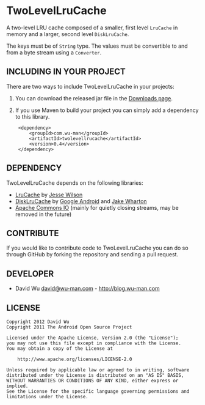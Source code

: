 TwoLevelLruCache
================

A two-level LRU cache composed of a smaller, first level `LruCache` in memory 
and a larger, second level `DiskLruCache`.

The keys must be of `String` type. The values must be convertible to and from
a byte stream using a `Converter`.


INCLUDING IN YOUR PROJECT
-------------------------

There are two ways to include TwoLevelLruCache in your projects:

1. You can download the released jar file in the [Downloads page](https://github.com/wuman/TwoLevelLruCache/downloads).
2. If you use Maven to build your project you can simply add a dependency to this library.

        <dependency>
            <groupId>com.wu-man</groupId>
            <artifactId>twolevellrucache</artifactId>
            <version>0.4</version>
        </dependency>


DEPENDENCY
----------

TwoLevelLruCache depends on the following libraries:

* [LruCache](http://developer.android.com/reference/android/support/v4/util/LruCache.html) by [Jesse Wilson](https://plus.google.com/106557483623231970995/about)
* [DiskLruCache](https://github.com/jakewharton/DiskLruCache) by [Google Android](https://plus.google.com/106557483623231970995/posts/Ein9QjNVzSL) and [Jake Wharton](http://jakewharton.com/)
* [Apache Commons IO](http://commons.apache.org/io/) (mainly for quietly closing streams, may be removed in the future)


CONTRIBUTE
----------

If you would like to contribute code to TwoLevelLruCache you can do so through 
GitHub by forking the repository and sending a pull request.


DEVELOPER
---------

* David Wu <david@wu-man.com> - <http://blog.wu-man.com>


LICENSE
-------

    Copyright 2012 David Wu
    Copyright 2011 The Android Open Source Project

    Licensed under the Apache License, Version 2.0 (the "License");
    you may not use this file except in compliance with the License.
    You may obtain a copy of the License at

        http://www.apache.org/licenses/LICENSE-2.0

    Unless required by applicable law or agreed to in writing, software
    distributed under the License is distributed on an "AS IS" BASIS,
    WITHOUT WARRANTIES OR CONDITIONS OF ANY KIND, either express or implied.
    See the License for the specific language governing permissions and
    limitations under the License.

